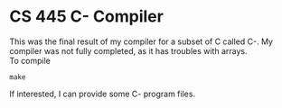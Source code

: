 # CS 445 C- Compiler
This was the final result of my compiler for a subset of C called C-. My compiler was not fully completed, as it has troubles with arrays.    
  To compile
```
make
```
If interested, I can provide some C- program files.
